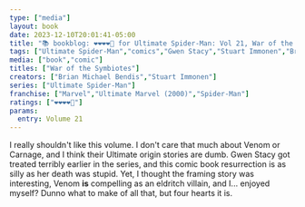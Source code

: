 ```yaml
---
type: ["media"]
layout: book
date: 2023-12-10T20:01:41-05:00
title: "📚 bookblog: ❤️❤️❤️❤️🖤 for Ultimate Spider-Man: Vol 21, War of the Symbiotes, by Brian Michael Bendis and Stuart Immonen"
tags: ["Ultimate Spider-Man","comics","Gwen Stacy","Stuart Immonen","Brian Michael Bendis"]
media: ["book","comic"]
titles: ["War of the Symbiotes"]
creators: ["Brian Michael Bendis","Stuart Immonen"]
series: ["Ultimate Spider-Man"]
franchise: ["Marvel","Ultimate Marvel (2000)","Spider-Man"]
ratings: ["❤️❤️❤️❤️🖤"]
params:
  entry: Volume 21
---
```


I really shouldn't like this volume. I don't care that much about Venom or Carnage, and I think their Ultimate origin stories are dumb. Gwen Stacy got treated terribly earlier in the series, and this comic book resurrection is as silly as her death was stupid. Yet, I thought the framing story was interesting, Venom **is** compelling as an eldritch villain, and I... enjoyed myself? Dunno what to make of all that, but four hearts it is.
